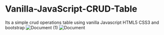 # Vanilla-JavaScript-CRUD-Table
Its a simple crud operations table using vanilla Javascript HTML5 CSS3 and bootstrap
![Document (1)](https://github.com/aliansari2566/Vanilla-JavaScript-CRUD-Table/assets/71075942/d0473622-e40d-4b7f-8800-ecf325dc304e)
![Document](https://github.com/aliansari2566/Vanilla-JavaScript-CRUD-Table/assets/71075942/5adffae9-90b1-4abd-8871-629da9598285)
